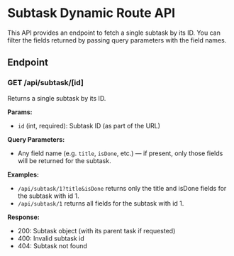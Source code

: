 # Subtask Dynamic Route API

This API provides an endpoint to fetch a single subtask by its ID. You can filter the fields returned by passing query parameters with the field names.

## Endpoint

### GET /api/subtask/[id]

Returns a single subtask by its ID.

**Params:**

- `id` (int, required): Subtask ID (as part of the URL)

**Query Parameters:**

- Any field name (e.g. `title`, `isDone`, etc.) — if present, only those fields will be returned for the subtask.

**Examples:**

- `/api/subtask/1?title&isDone` returns only the title and isDone fields for the subtask with id 1.
- `/api/subtask/1` returns all fields for the subtask with id 1.

**Response:**

- 200: Subtask object (with its parent task if requested)
- 400: Invalid subtask id
- 404: Subtask not found

